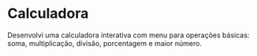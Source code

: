 # Calculadora
Desenvolvi uma calculadora interativa com menu para operações básicas: soma, multiplicação, divisão, porcentagem e maior número.
